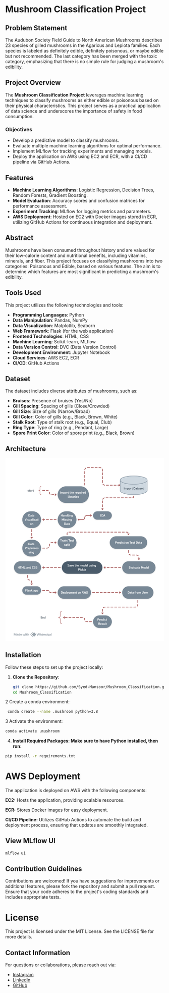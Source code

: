 # Mushroom Classification Project

## Problem Statement

The Audubon Society Field Guide to North American Mushrooms describes 23 species of gilled mushrooms in the Agaricus and Lepiota families. Each species is labeled as definitely edible, definitely poisonous, or maybe edible but not recommended. The last category has been merged with the toxic category, emphasizing that there is no simple rule for judging a mushroom's edibility.

## Project Overview

The **Mushroom Classification Project** leverages machine learning techniques to classify mushrooms as either edible or poisonous based on their physical characteristics. This project serves as a practical application of data science and underscores the importance of safety in food consumption.

### Objectives

- Develop a predictive model to classify mushrooms.
- Evaluate multiple machine learning algorithms for optimal performance.
- Implement MLflow for tracking experiments and managing models.
- Deploy the application on AWS using EC2 and ECR, with a CI/CD pipeline via GitHub Actions.

## Features

- **Machine Learning Algorithms**: Logistic Regression, Decision Trees, Random Forests, Gradient Boosting.
- **Model Evaluation**: Accuracy scores and confusion matrices for performance assessment.
- **Experiment Tracking**: MLflow for logging metrics and parameters.
- **AWS Deployment**: Hosted on EC2 with Docker images stored in ECR, utilizing GitHub Actions for continuous integration and deployment.

## Abstract

Mushrooms have been consumed throughout history and are valued for their low-calorie content and nutritional benefits, including vitamins, minerals, and fiber. This project focuses on classifying mushrooms into two categories: Poisonous and Edible, based on various features. The aim is to determine which features are most significant in predicting a mushroom's edibility.

## Tools Used

This project utilizes the following technologies and tools:

- **Programming Languages**: Python
- **Data Manipulation**: Pandas, NumPy
- **Data Visualization**: Matplotlib, Seaborn
- **Web Framework**: Flask (for the web application)
- **Frontend Technologies**: HTML, CSS
- **Machine Learning**: Scikit-learn, MLflow
- **Data Version Control**: DVC (Data Version Control)
- **Development Environment**: Jupyter Notebook
- **Cloud Services**: AWS EC2, ECR
- **CI/CD**: GitHub Actions

## Dataset

The dataset includes diverse attributes of mushrooms, such as:

- **Bruises**: Presence of bruises (Yes/No)
- **Gill Spacing**: Spacing of gills (Close/Crowded)
- **Gill Size**: Size of gills (Narrow/Broad)
- **Gill Color**: Color of gills (e.g., Black, Brown, White)
- **Stalk Root**: Type of stalk root (e.g., Equal, Club)
- **Ring Type**: Type of ring (e.g., Pendant, Large)
- **Spore Print Color**: Color of spore print (e.g., Black, Brown)

## Architecture

![Mushroom Classification Architecture](image.png)

## Installation

Follow these steps to set up the project locally:

1. **Clone the Repository**:
   ```bash
   git clone https://github.com/Syed-Mansoor/Mushroom_Classification.git
   cd Mushroom_Classification


2 Create a conda environment:
```bash
 conda create --name .mushroom python=3.8
 ```

3 Activate the environment:
```bash
conda activate .mushroom
```
4. **Install Required Packages: Make sure to have Python installed, then run:**
```bash
pip install -r requirements.txt
 ```

# AWS Deployment
The application is deployed on AWS with the following components:

 **EC2:** Hosts the application, providing scalable resources.

**ECR:** Stores Docker images for easy deployment.

**CI/CD Pipeline:** Utilizes GitHub Actions to automate the build and deployment process, ensuring that updates are smoothly integrated.

## View MLflow UI
```bash
mlflow ui
```
## Contribution Guidelines
Contributions are welcomed! If you have suggestions for improvements or additional features, please fork the repository and submit a pull request. Ensure that your code adheres to the project's coding standards and includes appropriate tests.
# License
This project is licensed under the MIT License. See the LICENSE file for more details.
## Contact Information

For questions or collaborations, please reach out via:

- [Instagram](https://www.instagram.com/syed_mansoor_001/)
- [LinkedIn](https://www.linkedin.com/in/syed-mansoor-88404a1b0/)
- [GitHub](https://github.com/Syed-Mansoor)
  